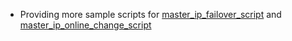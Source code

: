   * Providing more sample scripts for [master\_ip\_failover\_script](Parameters#master_ip_failover_script.md) and [master\_ip\_online\_change\_script](Parameters#master_ip_online_change_script.md)